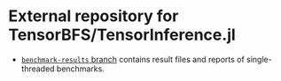 # External repository for TensorBFS/TensorInference.jl

* [`benchmark-results` branch](https://github.com/TensorBFS/TensorInference-data/tree/benchmark-results)
  contains result files and reports of single-threaded benchmarks.
